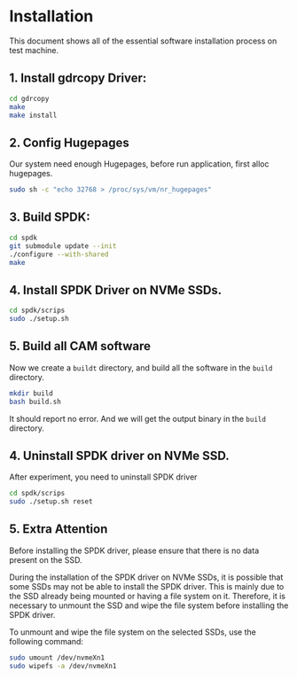 # Installation

This document shows all of the essential software installation process on test machine. 

## 1. Install gdrcopy Driver:


~~~bash
cd gdrcopy
make
make install
~~~


## 2. Config Hugepages

Our system need enough Hugepages, before run application, first alloc hugepages.

~~~bash
sudo sh -c "echo 32768 > /proc/sys/vm/nr_hugepages"
~~~


## 3. Build SPDK:

~~~bash
cd spdk
git submodule update --init
./configure --with-shared
make
~~~

## 4. Install SPDK Driver on NVMe SSDs.
~~~bash
cd spdk/scrips
sudo ./setup.sh
~~~

## 5. Build all CAM software

Now we create a `buildt` directory, and build all the software in the `build` directory.
~~~bash
mkdir build
bash build.sh
~~~

It should report no error. And we will get the output binary in the `build` directory.

## 4. Uninstall SPDK driver on NVMe SSD.

After experiment, you need to uninstall SPDK driver
~~~bash
cd spdk/scrips
sudo ./setup.sh reset
~~~

## 5. Extra Attention

Before installing the SPDK driver, please ensure that there is no data present on the SSD.

During the installation of the SPDK driver on NVMe SSDs, it is possible that some SSDs may not be able to install the SPDK driver. This is mainly due to the SSD already being mounted or having a file system on it. Therefore, it is necessary to unmount the SSD and wipe the file system before installing the SPDK driver.

To unmount and wipe the file system on the selected SSDs, use the following command:
~~~bash
sudo umount /dev/nvmeXn1
sudo wipefs -a /dev/nvmeXn1
~~~